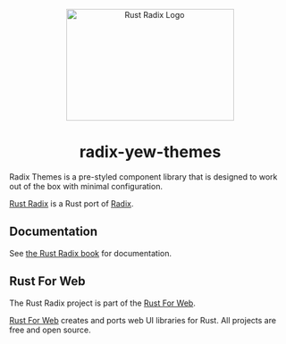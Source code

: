 <p align="center">
    <a href="../../../../logo.svg">
        <img src="../../../../logo.svg" width="300" height="200" alt="Rust Radix Logo">
    </a>
</p>

<h1 align="center">radix-yew-themes</h1>

Radix Themes is a pre-styled component library that is designed to work out of the box with minimal configuration.

[Rust Radix](https://github.com/RustForWeb/radix) is a Rust port of [Radix](https://www.radix-ui.com/).

## Documentation

See [the Rust Radix book](https://radix.rustforweb.org/) for documentation.

## Rust For Web

The Rust Radix project is part of the [Rust For Web](https://github.com/RustForWeb).

[Rust For Web](https://github.com/RustForWeb) creates and ports web UI libraries for Rust. All projects are free and open source.
